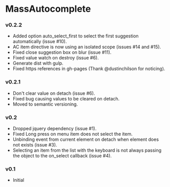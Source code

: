 MassAutocomplete
================

### v0.2.2
- Added option auto_select_first to select the first suggestion automatically (issue #10).
- AC item directive is now using an isolated scope (issues #14 and #15).
- Fixed close suggestion box on blur (issue #11).
- Fixed value watch on destroy (issue #6).
- Generate dist with gulp.
- Fixed https references in gh-pages (Thank @dustinchilson for noticing).

### v0.2.1
- Don't clear value on detach (issue #6).
- Fixed bug causing values to be cleared on detach.
- Moved to semantic versioning.

### v0.2
- Dropped jquery dependency (issue #1).
- Fixed Long press on menu item does not select the item.
- Unbinding event from current element on detach when element does not exists (issue #3).
- Selecting an item from the list with the keyboard is not always passing the object to the on_select callback (issue #4).

### v0.1
- Initial
